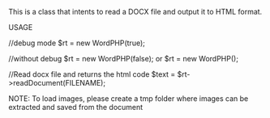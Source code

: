 This is a class that intents to read a DOCX file and output it to HTML format.

USAGE

//debug mode
$rt = new WordPHP(true);

//without debug
$rt = new WordPHP(false); or $rt = new WordPHP();

//Read docx file and returns the html code
$text = $rt->readDocument(FILENAME);


NOTE:
To load images, please create a tmp folder where images can be extracted and saved from the document